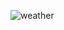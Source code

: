 ![weather](https://user-images.githubusercontent.com/103144996/175288661-5918e4e4-5c3d-4842-9fe8-fc46488998ba.png)
